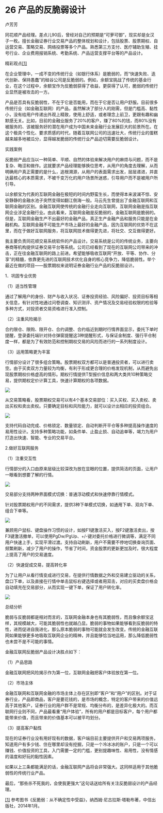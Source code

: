 # 26 产品的反脆弱设计

卢芳芳

同花顺产品经理。差点儿90后，曾经对自己的预期是“可萝可御”，现实却是女汉子一枚。擅长金融证券行业交易产品的整体规划和设计，包括股票、股票期权、自运营交易、策略交易、网络投票等多个产品。熟悉第三方支付、医疗辅助生殖、挂号行业、企业费用报销系统、考勤系统、产品运营支撑平台等的产品设计。

精彩观点[[1]](part0500.xhtml#ch1_back)

在企业管理中，一成不变的传统行业（如银行体系）是脆弱的，而“快速失败、迭代创新、保持愚蠢”的硅谷公司是反脆弱的。例如，余额宝挑战了传统的基金行业，在这个过程中，余额宝作为反脆弱获得了收益，更获得了认可，脆弱的传统行业显然是被攻击的一方。

产品是否具有反脆弱性，不在于它是否能用，而在于它是否让用户舒服。目前很多传统行业（如金融互联网）的产品，虽然解决了部分人的刚需，但是门槛高、黏性小，没有给用户传递出外观上精致，使用上舒适，或者理念上前卫，更跟有趣和幽默感无关。比如，目前的金融业服务了20%的客户，赚了80%的钱，而80%没有被服务的、该被服务好的潜在用户成为中国未来金融行业发展巨大的前景所在。在这个极具个性化、要求质感的时代，随着互联网公司的迅速壮大，传统行业的蛋糕越来越多地被瓜分，显得越发脆弱的传统行业产品迫切需要反脆弱设计。

实践案例

反脆弱产品应当以一种简单、平顺、自然的体验来解决用户的麻烦与问题，而不是复杂、晦涩和做作。这就要求产品经理能够换位思考，从用户的角度去理解，从而明确用户真正需要的是什么，追根溯源，从用户的表面需求出发，层层递进，并直达最核心的本质需求，不被千变万化的用户场景所迷惑，引导用户而不是被用户所引导。

以余额宝为代表的互联网金融在极短的时间内野蛮生长，而使得本来波澜不惊、安安静静的金融水池子突然变得如翻江倒海一般。马云先生曾提出了金融互联网和互联网金融的区别。金融互联网使传统的金融行业走向互联网，互联网金融是指互联网企业涉足金融行业。由此看来，互联网金融是反脆弱的，金融互联网是脆弱的。但是，互联网金融生产不出最好的金融产品，真正生产金融产品和服务只能是在金融机构。互联网金融不可能生产市场上最好的金融产品，因为互联网的优势不在这里，而在于做好互联网服务，将互联网技术做得更先进，将社交、交互做得更好。

我主要负责同花顺交易系统软件的产品设计。交易系统是公司的传统业务，主要向券商等机构提供证券交易平台等系统。公司已经看到了现在的互联网公司带来的冲击，正在往金融互联网的路上前进。希望能够吸收互联网“开放、平等、协作、分享”的精髓，依靠更先进的互联网技术优化自身的核心竞争力，降低脆弱性。举个最近在做的项目——股票期权来说明证券金融行业产品的反脆弱设计。

1．巩固专业优势

（1）适当性管理

通过了解用户的身份、财产与收入状况、证券投资经验、风险偏好、投资目标等相关信息，有针对性地通过问卷调查、知识测评、资产情况及交易经验权限的检验等多种方式，对投资者交易资格进行准入控制。

（2）注重风险揭示

合约限仓、限购、限开仓、合约调整、合约临近到期时行情界面显示，委托下单时提醒，登录委托端针对持仓弹窗提醒这3种提醒形式，与保证金制度、强行平仓制度一样，都是为了有效防范和控制期权交易的风险而进行的一系列制度设计。

（3）运用策略更为丰富

行情部分设计了很多组合策略。股票期权双方都可以是普通投资者，可以进行卖空。由于买卖双方力量较为均衡，有利于形成更合理的价格发现机制，从而避免出现股票期权价格虚高的情形。期权行情提供T型报价信息和两大类共10种策略交易，提供期权定价计算工具，快速计算期权的各项数据。

![](images/image01785.jpeg)

从交易策略看，股票期权交易可以有4个基本交易部位：买入买权、买入卖权、卖出买权和卖出卖权。只要确定目标和风险能力，就可以设计出相应的投资组合。

![](images/image01786.jpeg)

支持代码自动完成、价格锁定、数量锁定、自动判断开平仓等多种提高操作速度的易用性设计。支持多种策略功能，如条件单、止盈止损、自动追单等，竭力为用户打造出快速、智能、专业的交易平台。

2.做好互联网服务

（1）注重交互性

行情部分的入口由原来层级比较深改为放在显眼的位置，提供简洁的页面，让用户一眼看到想要了解的行情。

![](images/image01787.jpeg)

交易部分支持两种界面模式切换：普通浮动模式和快速停靠行情模式。

针对股票期权用户的不同需求，提供3种下单模式切换，如通用下单、双向下单、组合下单等。

![](images/image01788.jpeg)

兼顾用户鼠标、键盘操作习惯的设计，如按F1键激活买入，按F2键激活卖出，按F3键激活撤单，可以使用PgDw/PgUp、+/-键对委托价格进行微调等，满足不同用户快速上手，实现平滑过渡。支持自动刷新，用户不需要不停地切换查询页面、频繁刷新，减少了用户的操作，节省了时间，资金股票的更新更加及时，很大程度上提高了用户的交易速度。

（2）快速促成交易，提高转化率

为了让用户从看行情变成进行交易，在提供行情数据之外和交易建立驱动的关系，盘口下单，以及直接在行情中单击鼠标右键选择或者用双击，对应的买卖盘价格会自动填充在交易部分，从而实现一键下单，保证了用户转化率。

![](images/image01789.jpeg)

总结分析

脆弱与反脆弱都是相对而言的，互联网金融本身也有其脆弱性，而且像余额宝这样，其规模越大，可能其脆弱性也就越凸显。脆弱的事物如果能够看到反脆弱的特性，进而促进自我进化，那么原本脆弱的事物可能就会发生改变。传统的金融互联网如果能够更多地吸取互联网企业的精神，并且能够恰当地运用，那么降低脆弱性也未尝不是不可能的事情。

金融互联网反脆弱产品设计决胜点如下：

（1）产品思路

金融互联网把风险揭示作为第一位，互联网金融把客户体验放在第一位。

（2）市场主体

金融互联网和互联网金融的市场主体上存在区别即“客户”和“用户”的区别。对于证券行业，产品即商品，客户是要花钱的，是市场的概念，特定的客户带来的价值远高于其他客户，证券行业的用户群不是常规、均衡分布的，是差异化极大的。而互联网行业则不同，产品最看重“用户体验”，所有的用户都是目标客户，每个用户都能带来价值，而且带来的价值基本可以被平均划分。

（3）提高客户黏性

现在的证券行业没有用好现有的数据，客户端目前主要提供开户和交易两项服务，知道用户有多少钱、住在哪里却没有挖掘，只是一个冷冰冰的账户，只是一个可以赚钱、价值投资的工具，入门需要一定的门槛，更别提趣味性、易用性，没有情感的温度和好玩的黏性因素。

如果以上三条都能满足的话，金融互联网产品将会非常强大。这同样适用于其他脆弱性的传统行业产品。

最后，“那些杀不死我的，会使我更强大”这句话送给所有关注反脆弱设计的产品经理。

[[1]](part0500.xhtml#ch1) 参考图书《反脆弱：从不确定性中受益》，纳西姆·尼古拉斯·塔勒布著，中信出版社，2014年1月。
